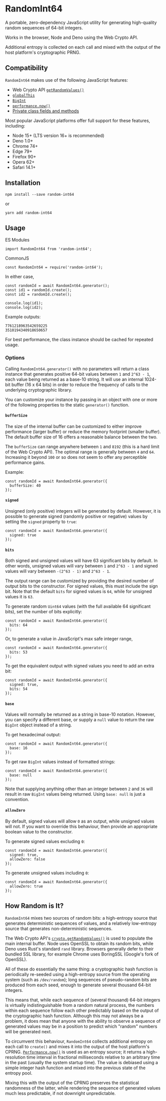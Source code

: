 # RandomInt64

A portable, zero-dependency JavaScript utility for generating high-quality
random sequences of 64-bit integers.

Works in the browser, Node and Deno using the Web Crypto API.

Additional entropy is collected on each call and mixed with the output of the
host platform's cryptographic PRNG.

## Compatibility

`RandomInt64` makes use of the following JavaScript features:

- Web Crypto API [`getRandomValues()`](https://developer.mozilla.org/en-US/docs/Web/API/Crypto/getRandomValues)
- [`globalThis`](https://developer.mozilla.org/en-US/docs/Web/JavaScript/Reference/Global_Objects/globalThis)
- [`BigInt`](https://developer.mozilla.org/en-US/docs/Web/JavaScript/Reference/Global_Objects/BigInt)
- [`performance.now()`](https://developer.mozilla.org/en-US/docs/Web/API/Performance/now)
- [Private class fields and methods](https://developer.mozilla.org/en-US/docs/Web/JavaScript/Reference/Classes/Private_class_fields)

Most popular JavaScript platforms offer full support for these features,
including:

- Node 15+ (LTS version 16+ is recommended)
- Deno 1.0+
- Chrome 74+
- Edge 79+
- Firefox 90+
- Opera 62+
- Safari 14.1+

## Installation

```
npm install --save random-int64
```

or

```
yarn add random-int64
```

## Usage

ES Modules

```
import RandomInt64 from 'random-int64';
```

CommonJS

```
const RandomInt64 = require('random-int64');
```

In either case,

```
const randomId = await RandomInt64.generator();
const id1 = randomId.create();
const id2 = randomId.create();

console.log(id1);
console.log(id2);
```

Example outputs:

```
7761218963542659225
3510194340918650657
```

For best performance, the class instance should be cached for repeated usage.

### Options

Calling `RandomInt64.generator()` with no parameters will return a class
instance that generates positive 64-bit values between `1` and `2^63 - 1`, each
value being returned as a base-10 string. It will use an internal 1024-bit
buffer (16 x 64 bits) in order to reduce the frequency of calls to the
underlying cryptographic library.

You can customize your instance by passing in an object with one or more of the
following properties to the static `generator()` function.

#### `bufferSize`

The size of the internal buffer can be customized to either improve performance
(larger buffer) or reduce the memory footprint (smaller buffer). The default
buffer size of 16 offers a reasonable balance between the two.

The `bufferSize` can range anywhere between `1` and `8192` (this is a hard
limit of the Web Crypto API). The optimal range is generally between `4` and
`64`. Increasing it beyond `100` or so does not seem to offer any perceptible
performance gains.

Example:

```
const randomId = await RandomInt64.generator({
  bufferSize: 40
});
```

#### `signed`

Unsigned (only positive) integers will be generated by default. However, it is
possible to generate signed (randomly positive or negative) values by setting
the `signed` property to `true`:

```
const randomId = await RandomInt64.generator({
  signed: true
});
```

#### `bits`

Both signed and unsigned values will have 63 significant bits by default. In
other words, unsigned values will vary between `1` and `2^63 - 1` and signed
values will vary between `-(2^63 - 1)` and `2^63 - 1`.

The output range can be customized by providing the desired number of output
bits to the constructor. For signed values, this must include the sign bit.
Note that the default `bits` for signed values is `64`, while for unsigned
values it is `63`.

To generate random `Uint64` values (with the full available 64 significant
bits), set the number of bits explicitly:

```
const randomId = await RandomInt64.generator({
  bits: 64
});
```

Or, to generate a value in JavaScript's max safe integer range,

```
const randomId = await RandomInt64.generator({
  bits: 53
});
```

To get the equivalent output with signed values you need to add an extra bit:

```
const randomId = await RandomInt64.generator({
  signed: true,
  bits: 54
});
```

#### `base`

Values will normally be returned as a string in base-10 notation. However, you
can specify a different base, or supply a `null` value to return the raw
`BigInt` object instead of a string.

To get hexadecimal output:

```
const randomId = await RandomInt64.generator({
  base: 16
});
```

To get raw `BigInt` values instead of formatted strings:

```
const randomId = await RandomInt64.generator({
  base: null
});
```

Note that supplying anything other than an integer between `2` and `36` will
result in raw `BigInt` values being returned. Using `base: null` is just a
convention.

#### `allowZero`

By default, signed values will allow `0` as an output, while unsigned values
will not. If you want to override this behaviour, then provide an appropriate
boolean value to the constructor.

To generate signed values excluding `0`:

```
const randomId = await RandomInt64.generator({
  signed: true,
  allowZero: false
});
```

To generate unsigned values including `0`:

```
const randomId = await RandomInt64.generator({
  allowZero: true
});
```

## How Random is It?

`RandomInt64` mixes two sources of random bits: a high-entropy source that
generates deterministic sequences of values, and a relatively low-entropy
source that generates non-deterministic sequences.

The Web Crypto API's
[`crypto.getRandomValues()`](https://developer.mozilla.org/en-US/docs/Web/API/Crypto/getRandomValues)
is used to populate the main internal buffer. Node uses OpenSSL to obtain its
random bits, while Deno uses Rust's standard `rand` library. Browsers generally
defer to their bundled SSL library, for example Chrome uses BoringSSL (Google's
fork of OpenSSL).

All of these do essentially the same thing: a cryptographic hash function is
periodically re-seeded using a high-entropy source from the operating system
(such as `/dev/random`); long sequences of pseudo-random bits are produced from
each seed, enough to generate several thousand 64-bit integers.

This means that, while each sequence of (several thousand) 64-bit integers is
virtually indistinguishable from a random natural process, the numbers within
each sequence follow each other predictably based on the output of the
cryptographic hash function. Although this may not always be a problem, it does
mean that anyone with the ability to observe a sequence of generated values may
be in a position to predict which "random" numbers will be generated next.

To circumvent this behaviour, `RandomInt64` collects additional entropy on each
call to `create()` and mixes it into the output of the host platform's CPRNG.
[`Performance.now()`](https://developer.mozilla.org/en-US/docs/Web/API/Performance/now)
is used as an entropy source; it returns a high-resolution time interval in
fractional milliseconds relative to an arbitrary time in the past (usually the
system startup time). The value is debiased using a simple integer hash
function and mixed into the previous state of the entropy pool.

Mixing this with the output of the CPRNG preserves the statistical randomness
of the latter, while rendering the sequence of generated values much less
predictable, if not downright unpredictable.
